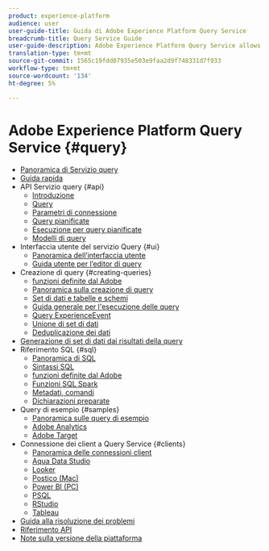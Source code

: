 ```yaml
---
product: experience-platform
audience: user
user-guide-title: Guida di Adobe Experience Platform Query Service
breadcrumb-title: Query Service Guide
user-guide-description: Adobe Experience Platform Query Service allows you to use standard SQL to query data in Experience Platform. Using Query Service, you can join any dataset in the Data Lake and capture the query results as a new dataset for use in reporting, machine learning, or for ingestion into Real-time Customer Profile.
translation-type: tm+mt
source-git-commit: 1565c19fdd07935e503e9faa2d9f748331d7f933
workflow-type: tm+mt
source-wordcount: '134'
ht-degree: 5%

---
```



# Adobe Experience Platform Query Service {#query}

- [Panoramica di Servizio query](home.md)
- [Guida rapida](quickstart.md)
- API Servizio query {#api}
   - [Introduzione](api/getting-started.md)
   - [Query](api/queries.md)
   - [Parametri di connessione](api/connection-parameters.md)
   - [Query pianificate](api/scheduled-queries.md)
   - [Esecuzione per query pianificate](api/runs-scheduled-queries.md)
   - [Modelli di query](api/query-templates.md)
- Interfaccia utente del servizio Query {#ui}
   - [Panoramica dell’interfaccia utente](ui/overview.md)
   - [Guida utente per l’editor di query](ui/user-guide.md)
- Creazione di query {#creating-queries}
   - [funzioni definite dal Adobe](creating-queries/using-adobe-defined-functions.md)
   - [Panoramica sulla creazione di query](creating-queries/creating-queries.md)
   - [Set di dati e tabelle e schemi](creating-queries/datasets-and-tables.md)
   - [Guida generale per l&#39;esecuzione delle query](creating-queries/writing-queries.md)
   - [Query ExperienceEvent](creating-queries/experience-event-queries.md)
   - [Unione di set di dati](creating-queries/joining-datasets.md)
   - [Deduplicazione dei dati](creating-queries/deduplication.md)
- [Generazione di set di dati dai risultati della query](creating-queries/create-datasets.md)
- Riferimento SQL {#sql}
   - [Panoramica di SQL](sql/overview.md)
   - [Sintassi SQL](sql/syntax.md)
   - [funzioni definite dal Adobe](sql/adobe-defined-functions.md)
   - [Funzioni SQL Spark](sql/spark-sql-functions.md)
   - [Metadati, comandi](sql/metadata.md)
   - [Dichiarazioni preparate](sql/prepared-statements.md)
- Query di esempio {#samples}
   - [Panoramica sulle query di esempio](sample-queries/overview.md)
   - [Adobe Analytics](sample-queries/adobe-analytics.md)
   - [Adobe Target](sample-queries/adobe-target.md)
- Connessione dei client a Query Service {#clients}
   - [Panoramica delle connessioni client](clients/overview.md)
   - [Aqua Data Studio](clients/aqua-data-studio.md)
   - [Looker](clients/looker.md)
   - [Postico (Mac)](clients/postico.md)
   - [Power BI (PC)](clients/power-bi.md)
   - [PSQL](clients/psql.md)
   - [RStudio](clients/rstudio.md)
   - [Tableau](clients/tableau.md)
- [Guida alla risoluzione dei problemi](troubleshooting-guide.md)
- [Riferimento API](https://www.adobe.io/apis/experienceplatform/home/api-reference.html#!acpdr/swagger-specs/qs-api.yaml)
- [Note sulla versione della piattaforma](https://www.adobe.com/go/platform-release-notes-en)